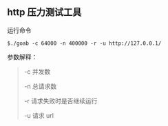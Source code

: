 ## http 压力测试工具

运行命令
```shell
$./goab -c 64000 -n 400000 -r -u http://127.0.0.1/
```
参数解释：
> -c 并发数
>
> -n 总请求数
>
> -r 请求失败时是否继续运行
>
> -u 请求 url

